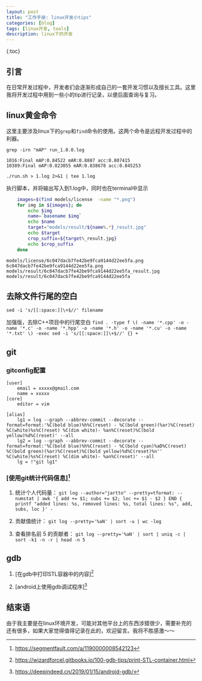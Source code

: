 ```yaml
---
layout: post
title: "工作手册: linux开发小tips"
categories: [blog]
tags: [linux开发, tools]
description: linux下的开发
--- 
```


{:toc}

## 引言
在日常开发过程中，开发者们会逐渐形成自己的一套开发习惯以及擅长工具。这里我将开发过程中用到一些小的tip进行记录，以便后面查询与复习。

## linux黄金命令

这里主要涉及linux下的`grep`和`find`命令的使用。这两个命令是远程开发过程中的利器。

`grep -irn "mAP" run_1.0.0.log`

	1016:Final mAP:0.84522 mAR:0.8887 acc:0.807415
	10389:Final mAP:0.823055 mAR:0.838678 acc:0.845253


`./run.sh > 1.log 2>&1 | tee 1.log`

执行脚本，并将输出写入到1.log中，同时也在terminal中显示

```sh
    images=$(find models/license  -name "*.png")
    for img in ${images}; do
        echo $img
        name=`basename $img`
        echo $name
        target="models/result/${name%.*}_result.jpg"
        echo $target
		crop_suffix=${target%_result.jpg}
        echo $crop_suffix
    done
```

	models/license/6c047dacb7fe42be9fca9144d22ee5fa.png
	6c047dacb7fe42be9fca9144d22ee5fa.png
	models/result/6c047dacb7fe42be9fca9144d22ee5fa_result.jpg
	models/result/6c047dacb7fe42be9fca9144d22ee5fa

## 去除文件行尾的空白

`sed -i 's/[[:space:]]\+$//' filename`

加强版，去除C++项目中的行尾空白
`find . -type f \( -name '*.cpp' -o -name '*.c' -o -name '*.hpp' -o -name '*.h' -o -name '*.cu' -o -name '*.txt' \) -exec sed -i 's/[[:space:]]\+$//' {} +`


## git

### gitconfig配置

```
[user]
	email = xxxxx@gmail.com
	name = xxxxx
[core]
	editor = vim

[alias]
	lg1 = log --graph --abbrev-commit --decorate --format=format:'%C(bold blue)%h%C(reset) - %C(bold green)(%ar)%C(reset) %C(white)%s%C(reset) %C(dim white)- %an%C(reset)%C(bold yellow)%d%C(reset)' --all
	lg2 = log --graph --abbrev-commit --decorate --format=format:'%C(bold blue)%h%C(reset) - %C(bold cyan)%aD%C(reset) %C(bold green)(%ar)%C(reset)%C(bold yellow)%d%C(reset)%n''          %C(white)%s%C(reset) %C(dim white)- %an%C(reset)' --all
	lg = !"git lg1"
```

### [使用git统计代码信息][^1]
1. 统计个人代码量：
`git log --author="jartto" --pretty=tformat: --numstat | awk '{ add += $1; subs += $2; loc += $1 - $2 } END { printf "added lines: %s, removed lines: %s, total lines: %s", add, subs, loc }' -`

2. 贡献值统计：
`git log --pretty='%aN' | sort -u | wc -log`

3. 查看排名前 5 的贡献者：
`git log --pretty='%aN' | sort | uniq -c | sort -k1 -n -r | head -n 5`

## gdb

1. [在gdb中打印STL容器中的内容][^2]

2. [android上使用gdb调试程序][^3]


## 结束语
由于我主要是在linux环境开发，可能对其他平台上的东西涉猎很少，需要补充的还有很多，如果大家觉得值得记录在此的，欢迎留言。我将不胜感激～～

[^1]: https://segmentfault.com/a/1190000008542123
[^2]: https://wizardforcel.gitbooks.io/100-gdb-tips/print-STL-container.html
[^3]: https://deepindeed.cn/2019/01/15/android-gdb/